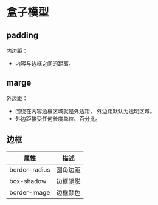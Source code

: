 # 盒子模型

## padding 

内边距：

* 内容与边框之间的距离。

## marge 

外边距：

* 围绕在内容边框区域就是外边距， 外边距默认为透明区域。
* 外边距接受任何长度单位、百分比。

## 边框

| 属性 | 描述 |
|-----|------|
| border-radius | 圆角边距 |
| box-shadow    | 边框阴影 |
| border-image  | 边框颜色 |